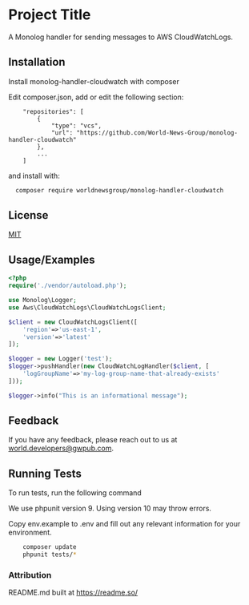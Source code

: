 
# Project Title

A Monolog handler for sending messages to AWS CloudWatchLogs.




## Installation

Install monolog-handler-cloudwatch with composer

Edit composer.json, add or edit the following section:

```
    "repositories": [
        {
            "type": "vcs",
            "url": "https://github.com/World-News-Group/monolog-handler-cloudwatch"
        },
        ...
    ]
```

and install with:

```bash
  composer require worldnewsgroup/monolog-handler-cloudwatch
```

    
## License

[MIT](https://choosealicense.com/licenses/mit/)


## Usage/Examples

```php
<?php
require('./vendor/autoload.php');

use Monolog\Logger;
use Aws\CloudWatchLogs\CloudWatchLogsClient;

$client = new CloudWatchLogsClient([
    'region'=>'us-east-1',
    'version'=>'latest'
]);

$logger = new Logger('test');
$logger->pushHandler(new CloudWatchLogHandler($client, [
    'logGroupName'=>'my-log-group-name-that-already-exists'
]));

$logger->info("This is an informational message");

```


## Feedback

If you have any feedback, please reach out to us at world.developers@gwpub.com.


## Running Tests

To run tests, run the following command

We use phpunit version 9.  Using version 10 may throw errors.

Copy env.example to .env and fill out any relevant information for your environment.

```bash
    composer update
    phpunit tests/*
```

### Attribution

README.md built at https://readme.so/
